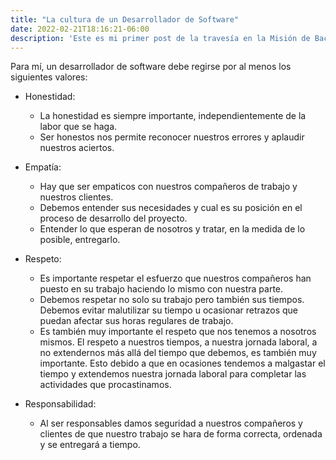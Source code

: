 ```yaml
---
title: "La cultura de un Desarrollador de Software"
date: 2022-02-21T18:16:21-06:00
description: 'Este es mi primer post de la travesía en la Misión de Backend con Node JS de Launch X.'
---
```


Para mí, un desarrollador de software debe regirse por al menos los siguientes valores:
  - Honestidad:
    * La honestidad es siempre importante, independientemente de la labor que se haga.
    * Ser honestos nos permite reconocer nuestros errores y aplaudir nuestros aciertos.

  - Empatía:
    * Hay que ser empaticos con nuestros compañeros de trabajo y nuestros clientes.
    * Debemos entender sus necesidades y cual es su posición en el proceso de desarrollo del proyecto.
    * Entender lo que esperan de nosotros y tratar, en la medida de lo posible, entregarlo.

  - Respeto:
    * Es importante respetar el esfuerzo que nuestros compañeros han puesto en su trabajo haciendo lo mismo con nuestra parte.
    * Debemos respetar no solo su trabajo pero también sus tiempos. Debemos evitar malutilizar su tiempo u ocasionar retrazos que puedan afectar sus horas regulares de trabajo.
    * Es también muy importante el respeto que nos tenemos a nosotros mismos. El respeto a nuestros tiempos, a nuestra jornada laboral, a no extendernos más allá del tiempo que debemos, es también muy importante. Esto debido a que en ocasiones tendemos a malgastar el tiempo y extendemos nuestra jornada laboral para completar las actividades que procastinamos.

- Responsabilidad:
    * Al ser responsables damos seguridad a nuestros compañeros y clientes de que nuestro trabajo se hara de forma correcta, ordenada y se entregará a tiempo.
